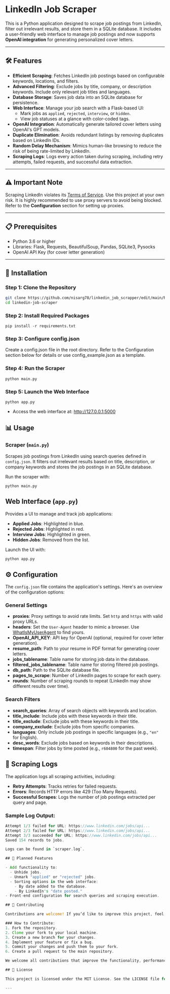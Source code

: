 # LinkedIn Job Scraper

This is a Python application designed to scrape job postings from LinkedIn, filter out irrelevant results, and store them in a SQLite database. It includes a user-friendly web interface to manage job postings and now supports **OpenAI integration** for generating personalized cover letters.

---

## 🛠️ Features

- **Efficient Scraping**: Fetches LinkedIn job postings based on configurable keywords, locations, and filters.
- **Advanced Filtering**: Exclude jobs by title, company, or description keywords. Include only relevant job titles and languages.
- **Database Storage**: Saves job data into an SQLite database for persistence.
- **Web Interface**: Manage your job search with a Flask-based UI:
  - Mark jobs as `applied`, `rejected`, `interview`, or `hidden`.
  - View job statuses at a glance with color-coded tags.
- **OpenAI Integration**: Automatically generate tailored cover letters using OpenAI's GPT models.
- **Duplicate Elimination**: Avoids redundant listings by removing duplicates based on LinkedIn IDs.
- **Random Delay Mechanism**: Mimics human-like browsing to reduce the risk of being rate-limited by LinkedIn.
- **Scraping Logs**: Logs every action taken during scraping, including retry attempts, failed requests, and successful data extraction.

---

## ⚠️ Important Note

Scraping LinkedIn violates its [Terms of Service](https://www.linkedin.com/legal/user-agreement). Use this project at your own risk. It is highly recommended to use proxy servers to avoid being blocked. Refer to the **Configuration** section for setting up proxies.

---

## 📋 Prerequisites

- Python 3.6 or higher
- Libraries: Flask, Requests, BeautifulSoup, Pandas, SQLite3, Pysocks
- OpenAI API Key (for cover letter generation)

---

## 🚀 Installation

### Step 1: Clone the Repository
```bash
git clone https://github.com/nisarg78/linkedin_job_scrapper/edit/main/README.md
cd linkedin-job-scraper
```

### Step 2: Install Required Packages
```
pip install -r requirements.txt
```

### Step 3: Configure config.json
Create a config.json file in the root directory. Refer to the Configuration section below for details or use config_example.json as a template.

### Step 4: Run the Scraper
```
python main.py
```

### Step 5: Launch the Web Interface
```
python app.py
```

- Access the web interface at: http://127.0.0.1:5000

## 📊 Usage

### Scraper (`main.py`)

Scrapes job postings from LinkedIn using search queries defined in `config.json`. It filters out irrelevant results based on title, description, or company keywords and stores the job postings in an SQLite database.

Run the scraper with:

```
python main.py
```

## Web Interface (`app.py`)

Provides a UI to manage and track job applications:

- **Applied Jobs**: Highlighted in blue.
- **Rejected Jobs**: Highlighted in red.
- **Interview Jobs**: Highlighted in green.
- **Hidden Jobs**: Removed from the list.

Launch the UI with:

```bash
python app.py
```

## ⚙️ Configuration

The `config.json` file contains the application's settings. Here's an overview of the configuration options:

### General Settings

- **proxies**: Proxy settings to avoid rate limits. Set `http` and `https` with valid proxy URLs.
- **headers**: Set the `User-Agent` header to mimic a browser. Use [WhatIsMyUserAgent](https://www.whatismybrowser.com/detect/what-is-my-user-agent) to find yours.
- **OpenAI_API_KEY**: API key for OpenAI (optional, required for cover letter generation).
- **resume_path**: Path to your resume in PDF format for generating cover letters.
- **jobs_tablename**: Table name for storing job data in the database.
- **filtered_jobs_tablename**: Table name for storing filtered job postings.
- **db_path**: Path to the SQLite database file.
- **pages_to_scrape**: Number of LinkedIn pages to scrape for each query.
- **rounds**: Number of scraping rounds to repeat (LinkedIn may show different results over time).

### Search Filters

- **search_queries**: Array of search objects with keywords and location.
- **title_include**: Include jobs with these keywords in their title.
- **title_exclude**: Exclude jobs with these keywords in their title.
- **company_exclude**: Exclude jobs from specific companies.
- **languages**: Only include job postings in specific languages (e.g., `"en"` for English).
- **desc_words**: Exclude jobs based on keywords in their descriptions.
- **timespan**: Filter jobs by time posted (e.g., `r604800` for the past week).

## 📝 Scraping Logs

The application logs all scraping activities, including:

- **Retry Attempts**: Tracks retries for failed requests.
- **Errors**: Records HTTP errors like 429 (Too Many Requests).
- **Successful Scrapes**: Logs the number of job postings extracted per query and page.

### Sample Log Output:

```rust
Attempt 1/3 failed for URL: https://www.linkedin.com/jobs/api...
Attempt 2/3 failed for URL: https://www.linkedin.com/jobs/api...
Attempt 3/3 succeeded for URL: https://www.linkedin.com/jobs/api...
Saved 154 records to jobs.

Logs can be found in `scraper.log`.

## 📅 Planned Features

- Add functionality to:
  - Unhide jobs.
  - Unmark "applied" or "rejected" jobs.
  - Sorting options in the web interface:
    - By date added to the database.
    - By LinkedIn's "date posted."
- Front-end configuration for search queries and scraping execution.

## 🤝 Contributing

Contributions are welcome! If you’d like to improve this project, feel free to open an issue or submit a pull request.

### How to Contribute:
1. Fork the repository.
2. Clone your fork to your local machine.
3. Create a new branch for your changes.
4. Implement your feature or fix a bug.
5. Commit your changes and push them to your fork.
6. Create a pull request to the main repository.

We welcome all contributions that improve the functionality, performance, or usability of this project. Please ensure that your changes are well-tested, and provide clear explanations in your pull request.

## 📜 License

This project is licensed under the MIT License. See the LICENSE file for details.

---

